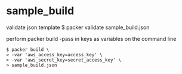# sample_build

validate json template
    $ packer validate sample_build.json

perform packer build
    -pass in keys as variables on the command line

    $ packer build \
    > -var 'aws_access_key=access_key' \
    > -var 'aws_secret_key=secret_access_key' \
    > sample_build.json
